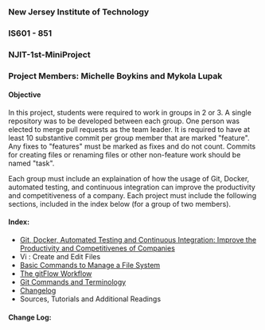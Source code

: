 

### New Jersey Institute of Technology
### IS601 - 851
### NJIT-1st-MiniProject
### Project Members: Michelle Boykins and Mykola Lupak
#### Objective
In this project, students were required to work in groups in 2 or 3. A single repository was to be developed between each group. One person was elected to merge  pull requests as the team leader. It is required to have at least 10 substantive commit per group member that are marked "feature". Any fixes to "features" must be marked as fixes and do not count.  Commits for creating files or renaming files or other non-feature work should be named "task".  

Each group must include an explaination of how the usage of Git, Docker, automated testing, and continuous integration can improve the productivity and competitiveness of a company.  Each project must include the following sections, included in the index below (for a group of two members).

#### Index:
* [Git, Docker, Automated Testing and Continuous Integration: Improve the Productivity and Competitivenes of Companies](/automated.md)
* Vi : Create and Edit Files 
* [Basic Commands to Manage a File System](/commands.md)
* [The gitFlow Workflow](/gitflow_1.md)
* [Git Commands and Terminology](/repository.md)
* <a href="#changelog">Changelog</a> 
* Sources, Tutorials and Additional Readings 
<a name="changelog">
  
#### Change Log:
